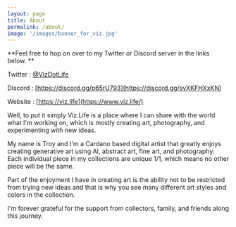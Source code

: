 ```yaml
---
layout: page
title: About
permalink: /about/
image: '/images/banner_for_viz.jpg'
---
```


**Feel free to hop on over to my Twitter or Discord server in the links below. **

Twitter : [@VizDotLife](https://twitter.com/VizDotLife)  

Discord : [https://discord.gg/p65rU793](https://discord.gg/syXKFHXxKN) 

Website : [https://viz.life](https://www.viz.life/)

Well, to put it simply Viz.Life is a place where I can share with the world what I'm working on, which is mostly creating art, photography, and experimenting with new ideas. 

My name is Troy and I'm a Cardano based digital artist that greatly enjoys creating generative art using AI, abstract art, fine art, and photography. Each individual piece in my collections are unique 1/1, which means no other piece will be the same. 

Part of the enjoyment I have in creating art is the ability not to be restricted from trying new ideas and that is why you see many different art styles and colors in the collection. 

I'm forever grateful for the support from collectors, family, and friends along this journey. 
